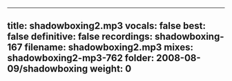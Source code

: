 
---
title: shadowboxing2.mp3
vocals: false
best: false
definitive: false
recordings: shadowboxing-167
filename: shadowboxing2.mp3
mixes: shadowboxing2-mp3-762
folder: 2008-08-09/shadowboxing
weight: 0
---
